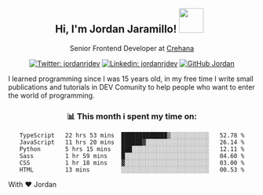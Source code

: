 <div align="center">
<h2 style="margin-right:10px;">Hi, I'm Jordan Jaramillo! <img src="https://media.giphy.com/media/Wj7lNjMNDxSmc/source.gif" width="50" > </h2>

<p>Senior Frontend Developer at <a href="https://www.crehana.com/">Crehana</a></p>

[![Twitter: jordanrjdev](https://img.shields.io/twitter/follow/jordanrjdev?style=social)](https://twitter.com/jordanrjdev)
[![Linkedin: jordanrjdev](https://img.shields.io/badge/-jordanrjdev-blue?style=flat-square&logo=Linkedin&logoColor=white&link=https://www.linkedin.com/in/jordanrjdev/)](https://www.linkedin.com/in/jordanrjdev/)
[![GitHub Jordan](https://img.shields.io/github/followers/jnadroj?label=follow&style=social)](https://github.com/jnadroj)

</div>
I learned programming since I was 15 years old, in my free time I write small publications and tutorials in DEV Comunity to help people who want to enter the world of programming.

<div align="center">

### 📊 **This month i spent my time on:**

<!--START_SECTION:waka-->

```text
TypeScript   22 hrs 53 mins  █████████████▒░░░░░░░░░░░   52.78 %
JavaScript   11 hrs 20 mins  ██████▓░░░░░░░░░░░░░░░░░░   26.14 %
Python       5 hrs 15 mins   ███░░░░░░░░░░░░░░░░░░░░░░   12.11 %
Sass         1 hr 59 mins    █░░░░░░░░░░░░░░░░░░░░░░░░   04.60 %
CSS          1 hr 18 mins    ▓░░░░░░░░░░░░░░░░░░░░░░░░   03.00 %
HTML         13 mins         ░░░░░░░░░░░░░░░░░░░░░░░░░   00.53 %
```

<!--END_SECTION:waka-->

</div>

With ❤️ Jordan
